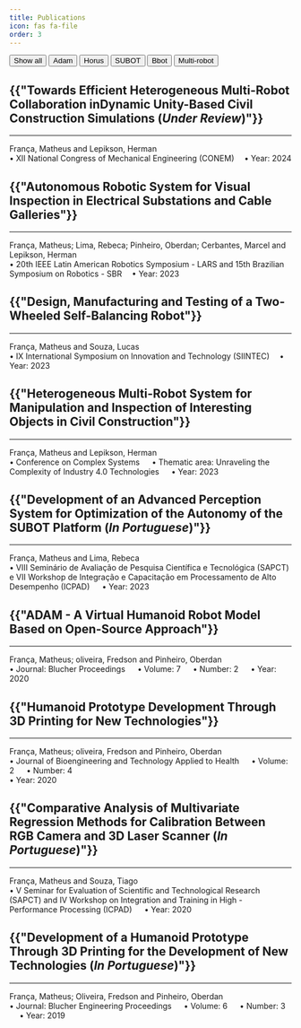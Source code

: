 ```yaml
---
title: Publications
icon: fas fa-file
order: 3
---
```


<!-- Style -->
<link rel="stylesheet" href="../assets/css/hover_publi.css" />

<!-- Btn Selector -->
<div id="myBtnContainer">
  <button class="btn ativo" onclick="filterSelection('all')"> Show all</button>
  <button class="btn" onclick="filterSelection('adam')"> Adam</button>
  <button class="btn" onclick="filterSelection('horus')"> Horus</button>
  <button class="btn" onclick="filterSelection('subot')"> SUBOT</button>
  <button class="btn" onclick="filterSelection('bbot')"> Bbot</button>
  <button class="btn" onclick="filterSelection('multi-robot')"> Multi-robot</button>
</div>

<!-- Publications -->
<div class="filterDiv multi-robot" onclick="window.location='';">
    <h2 class="category">{{"Towards Efficient Heterogeneous Multi-Robot Collaboration inDynamic Unity-Based Civil Construction Simulations (<i>Under Review</i>)"}}</h2>
    <hr style="height:2px;border-width:0;color:gray;background-color:gray">
    <p> França, Matheus and Lepikson, Herman <br>
        &bull; XII National Congress of Mechanical Engineering (CONEM) &emsp;&bull; Year: 2024 </p>
</div>

<div class="filterDiv subot" onclick="window.location='https://doi.org/10.1109/LARS/SBR/WRE59448.2023.10332970';">
    <h2 class="category">{{"Autonomous Robotic System for Visual Inspection in Electrical Substations and Cable Galleries"}}</h2>
    <hr style="height:2px;border-width:0;color:gray;background-color:gray">
    <p> França, Matheus; Lima, Rebeca; Pinheiro, Oberdan; Cerbantes, Marcel and Lepikson, Herman <br>
        &bull; 20th IEEE Latin American Robotics Symposium - LARS and 15th Brazilian Symposium on Robotics - SBR &emsp;&bull; Year: 2023 </p>
</div>

<div class="filterDiv bbot" onclick="window.location='https://doi.org/10.34178/jbth.v7i1.364';">
    <h2 class="category">{{"Design, Manufacturing and Testing of a Two-Wheeled Self-Balancing Robot"}}</h2>
    <hr style="height:2px;border-width:0;color:gray;background-color:gray">
    <p> França, Matheus and Souza, Lucas <br>
        &bull; IX International Symposium on Innovation and Technology (SIINTEC) &emsp;&bull; Year: 2023 </p>
</div>

<div class="filterDiv multi-robot" onclick="window.location='https://doity.com.br/certificados_artigos/imprimir_certificado_artigo/d15424abebcc17d790cacff9bdbe3a236b07293f';">
    <h2 class="category">{{"Heterogeneous Multi-Robot System for Manipulation and Inspection of Interesting Objects in Civil Construction"}}</h2>
    <hr style="height:2px;border-width:0;color:gray;background-color:gray">
    <p> França, Matheus and Lepikson, Herman <br>
        &bull; Conference on Complex Systems &emsp; &bull; Thematic area: Unraveling the Complexity of Industry 4.0 Technologies &emsp; &bull; Year: 2023 </p>
</div>

<div class="filterDiv subot" onclick="window.location='https://doity.com.br/certificados_artigos/imprimir_certificado_artigo/9f0fc14a1d6f34d13265a654643678f372640bb4';">
    <h2 class="category">{{"Development of an Advanced Perception System for Optimization of the Autonomy of the SUBOT Platform (<i>In Portuguese</i>)"}}</h2>
    <hr style="height:2px;border-width:0;color:gray;background-color:gray">
    <p> França, Matheus and Lima, Rebeca <br>
        &bull; VIII Seminário de Avaliação de Pesquisa Científica e Tecnológica (SAPCT) e VII Workshop de Integração e Capacitação em Processamento de Alto Desempenho (ICPAD) &emsp; &bull; Year: 2023 </p>
</div>

<div class="filterDiv adam" onclick="window.location='http://www.proceedings.blucher.com.br/article-details/adam-a-virtual-humanoid-robot-model-based-on-open-source-approach-35595';">
    <h2 class="category">{{"ADAM - A Virtual Humanoid Robot Model Based on Open-Source Approach"}}</h2>
    <hr style="height:2px;border-width:0;color:gray;background-color:gray">
    <p> França, Matheus; oliveira, Fredson and Pinheiro, Oberdan <br>
        &bull; Journal: Blucher Proceedings &emsp; &bull; Volume: 7 &emsp; &bull; Number: 2 &emsp; &bull; Year: 2020 </p>
</div>
<div class="filterDiv adam" onclick="window.location='http://www.jbth.com.br/index.php/JBTH/article/view/90';">
    <h2 class="category">{{"Humanoid Prototype Development Through 3D Printing for New Technologies"}}</h2>
    <hr style="height:2px;border-width:0;color:gray;background-color:gray">
    <p> França, Matheus; oliveira, Fredson and Pinheiro, Oberdan <br>
        &bull; Journal of Bioengineering and Technology Applied to Health &emsp; &bull; Volume: 2 &emsp; &bull; Number: 4 <br> &bull; Year: 2020 </p>
</div>
<div class="filterDiv horus" onclick="window.location='https://doity.com.br/certificados_artigos/imprimir_certificado_artigo/fe8203438726a11102539362f53c450d0723828f';">
    <h2 class="category">{{"Comparative Analysis of Multivariate Regression Methods for Calibration Between RGB Camera and 3D Laser Scanner (<i>In Portuguese</i>)"}}</h2>
    <hr style="height:2px;border-width:0;color:gray;background-color:gray">
    <p> França, Matheus and Souza, Tiago <br>
        &bull; V Seminar for Evaluation of Scientific and Technological Research (SAPCT) and IV Workshop on Integration and Training in High - Performance Processing (ICPAD) &emsp; &bull; Year: 2020 </p>
</div>
<div class="filterDiv adam" onclick="window.location='https://www.proceedings.blucher.com.br/article-details/33259';">
    <h2 class="category">{{"Development of a Humanoid Prototype Through 3D Printing for the Development of New Technologies (<i>In Portuguese</i>)"}}</h2>
    <hr style="height:2px;border-width:0;color:gray;background-color:gray">
    <p> França, Matheus; Oliveira, Fredson and Pinheiro, Oberdan <br>
        &bull; Journal: Blucher Engineering Proceedings &emsp; &bull; Volume: 6 &emsp; &bull; Number: 3 &emsp; &bull; Year: 2019 </p>
</div>

<!-- ------------------- SCRIPT ------------------- -->
<script src="{{ base.url | prepend: site.url }}/assets/js/custom/publication.js"></script>
